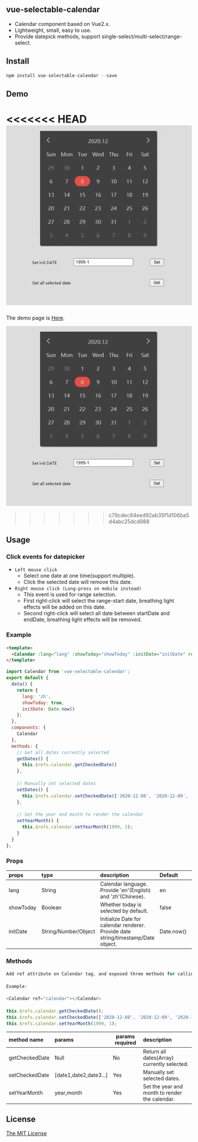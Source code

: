 ## vue-selectable-calendar 

* Calendar component based on Vue2.x. 
* Lightweight, small, easy to use.
* Provide datepick methods, support single-select/multi-select/range-select. 

## Install
```javascript
npm install vue-selectable-calendar --save
```

## Demo 
<<<<<<< HEAD
![image](https://raw.githubusercontent.com/yjianoops/vue-selectable-calendar/master/demo/demo.gif)  
=======
The demo page is [Here](https://raw.githack.com/yjianoops/vue-selectable-calendar/master/demo_dist/index.html).  

![image](https://raw.githubusercontent.com/yjianoops/vue-selectable-calendar/master/demo_dist/demo.gif)  
>>>>>>> c79cdec84eed92ab35f1d106ba5d4abc25dcd988

## Usage

### Click events for datepicker
* ```Left mouse click```  
  * Select one date at one time(support multiple).  
  * Click the selected date will remove this date.
* ```Right mouse click (Long-press on mobile instead)```  
  * This event is used for range selection.  
  * First right-click will select the range-start date, breathing light effects will be added on this date.  
  * Second right-click will select all date between startDate and endDate, breathing light effects will be removed.

### Example
```html
<template>
  <Calendar :lang="lang" :showToday="showToday" :initDate="initDate" ref="calendar" />
</template>
```
```javascript
import Calendar from 'vue-selectable-calendar';
export default {
  data() {
    return {
      lang: 'zh',
      showToday: true,
      initDate: Date.now()
    };
  },
  components: {
    Calendar
  },
  methods: {
    // Get all dates currently selected
    getDates() {
      this.$refs.calendar.getCheckedDate()
    },

    // Manually set selected dates
    setDates() {
      this.$refs.calendar.setCheckedDate(['2020-12-08', '2020-12-09', '2020-12-10'])
    },

    // Set the year and month to render the calendar
    setYearMonth() {
      this.$refs.calendar.setYearMonth(1999, 1);
    }
  }
};
```  

### Props
| props     | type                 | description                                                                       | Default    | Required |
| :-------- | :------------------- | :-------------------------------------------------------------------------------- | :--------- | :------- |
| lang      | String               | Calendar language. Provide 'en'(Engilsh) and 'zh'(Chinese).                       | en         | No       |
| showToday | Boolean              | Whether today is selected by default.                                             | false      | No       |
| initDate  | String/Number/Object | Initialize Date for calendar renderer. Provide date string/timestamp/Date object. | Date.now() | No       |

### Methods
```javascript
Add ref attribute on Calendar tag, and exposed three methods for calling.  

Example:  

<Calendar ref="calendar"></Calendar>

this.$refs.calendar.getCheckedDate();
this.$refs.calendar.setCheckedDate(['2020-12-08', '2020-12-09', '2020-12-10']);
this.$refs.calendar.setYearMonth(1999, 1);
```  
| method name    | params                 | params required | description                                    |
| :------------- | :--------------------- | --------------- | :--------------------------------------------- |
| getCheckedDate | Null                   | No              | Return all dates(Array) currently selected.    |
| setCheckedDate | [date1,date2,date3...] | Yes             | Manually set selected dates.                   |
| setYearMonth   | year,month             | Yes             | Set the year and month to render the calendar. |

## License

[The MIT License](http://opensource.org/licenses/MIT)
